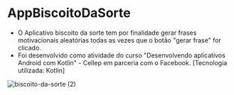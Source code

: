 # AppBiscoitoDaSorte
 - O Aplicativo biscoito da sorte tem por finalidade gerar frases motivacionais aleatórias todas as vezes que o botão "gerar frase" for clicado.
 - Foi desenvolvido como atividade do curso "Desenvolvendo aplicativos Android com Kotlin" - Cellep em parceria com o Facebook.
                                                               [Tecnologia utilizada: Kotlin]

![biscoito-da-sorte (2)](https://user-images.githubusercontent.com/95880578/159094448-0d955aff-f13a-49e1-beda-64c84817e79a.png)
